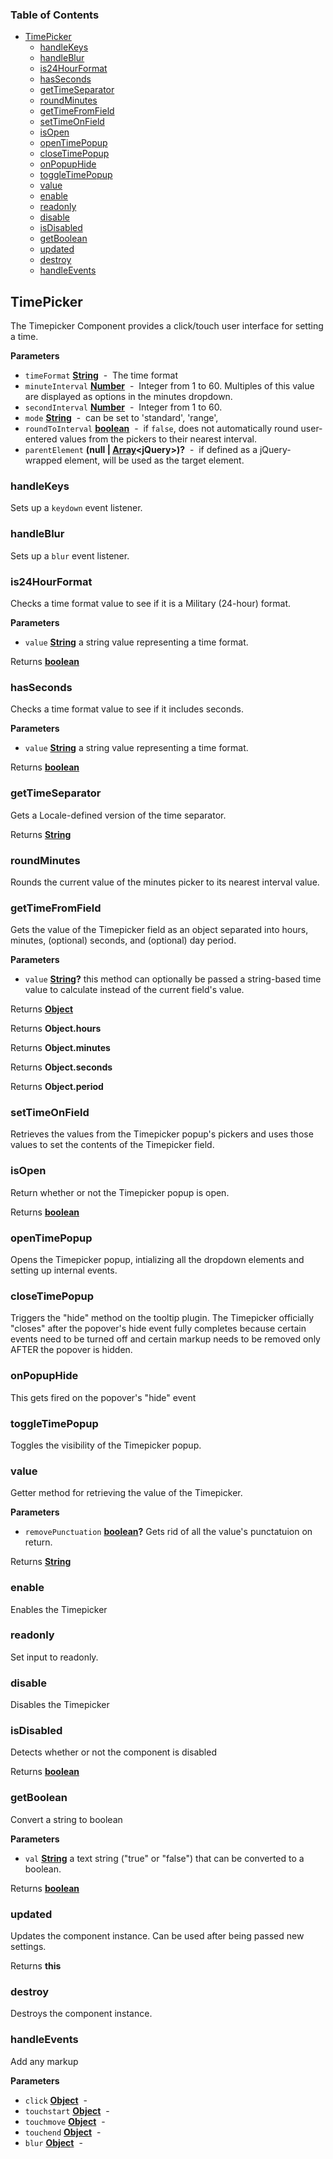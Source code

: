 <!-- Generated by documentation.js. Update this documentation by updating the source code. -->

### Table of Contents

-   [TimePicker](#timepicker)
    -   [handleKeys](#handlekeys)
    -   [handleBlur](#handleblur)
    -   [is24HourFormat](#is24hourformat)
    -   [hasSeconds](#hasseconds)
    -   [getTimeSeparator](#gettimeseparator)
    -   [roundMinutes](#roundminutes)
    -   [getTimeFromField](#gettimefromfield)
    -   [setTimeOnField](#settimeonfield)
    -   [isOpen](#isopen)
    -   [openTimePopup](#opentimepopup)
    -   [closeTimePopup](#closetimepopup)
    -   [onPopupHide](#onpopuphide)
    -   [toggleTimePopup](#toggletimepopup)
    -   [value](#value)
    -   [enable](#enable)
    -   [readonly](#readonly)
    -   [disable](#disable)
    -   [isDisabled](#isdisabled)
    -   [getBoolean](#getboolean)
    -   [updated](#updated)
    -   [destroy](#destroy)
    -   [handleEvents](#handleevents)

## TimePicker

The Timepicker Component provides a click/touch user interface for setting a time.

**Parameters**

-   `timeFormat` **[String](https://developer.mozilla.org/en-US/docs/Web/JavaScript/Reference/Global_Objects/String)**  -  The time format
-   `minuteInterval` **[Number](https://developer.mozilla.org/en-US/docs/Web/JavaScript/Reference/Global_Objects/Number)**  -  Integer from 1 to 60.  Multiples of this value are displayed as options in the minutes dropdown.
-   `secondInterval` **[Number](https://developer.mozilla.org/en-US/docs/Web/JavaScript/Reference/Global_Objects/Number)**  -  Integer from 1 to 60.
-   `mode` **[String](https://developer.mozilla.org/en-US/docs/Web/JavaScript/Reference/Global_Objects/String)**  -  can be set to 'standard', 'range',
-   `roundToInterval` **[boolean](https://developer.mozilla.org/en-US/docs/Web/JavaScript/Reference/Global_Objects/Boolean)**  -  if `false`, does not automatically round user-entered values from the pickers to their nearest interval.
-   `parentElement` **(null | [Array](https://developer.mozilla.org/en-US/docs/Web/JavaScript/Reference/Global_Objects/Array)&lt;jQuery>)?**  -   if defined as a jQuery-wrapped element, will be used as the target element.

### handleKeys

Sets up a `keydown` event listener.

### handleBlur

Sets up a `blur` event listener.

### is24HourFormat

Checks a time format value to see if it is a Military (24-hour) format.

**Parameters**

-   `value` **[String](https://developer.mozilla.org/en-US/docs/Web/JavaScript/Reference/Global_Objects/String)** a string value representing a time format.

Returns **[boolean](https://developer.mozilla.org/en-US/docs/Web/JavaScript/Reference/Global_Objects/Boolean)** 

### hasSeconds

Checks a time format value to see if it includes seconds.

**Parameters**

-   `value` **[String](https://developer.mozilla.org/en-US/docs/Web/JavaScript/Reference/Global_Objects/String)** a string value representing a time format.

Returns **[boolean](https://developer.mozilla.org/en-US/docs/Web/JavaScript/Reference/Global_Objects/Boolean)** 

### getTimeSeparator

Gets a Locale-defined version of the time separator.

Returns **[String](https://developer.mozilla.org/en-US/docs/Web/JavaScript/Reference/Global_Objects/String)** 

### roundMinutes

Rounds the current value of the minutes picker to its nearest interval value.

### getTimeFromField

Gets the value of the Timepicker field as an object separated into hours, minutes, (optional) seconds, and (optional) day period.

**Parameters**

-   `value` **[String](https://developer.mozilla.org/en-US/docs/Web/JavaScript/Reference/Global_Objects/String)?** this method can optionally be passed a string-based time value to calculate instead of the current field's value.

Returns **[Object](https://developer.mozilla.org/en-US/docs/Web/JavaScript/Reference/Global_Objects/Object)** 

Returns **Object.hours** 

Returns **Object.minutes** 

Returns **Object.seconds** 

Returns **Object.period** 

### setTimeOnField

Retrieves the values from the Timepicker popup's pickers and uses those values to set
the contents of the Timepicker field.

### isOpen

Return whether or not the Timepicker popup is open.

Returns **[boolean](https://developer.mozilla.org/en-US/docs/Web/JavaScript/Reference/Global_Objects/Boolean)** 

### openTimePopup

Opens the Timepicker popup, intializing all the dropdown elements and setting up internal events.

### closeTimePopup

Triggers the "hide" method on the tooltip plugin.  The Timepicker officially "closes" after the popover's
hide event fully completes because certain events need to be turned off and certain markup needs to be
removed only AFTER the popover is hidden.

### onPopupHide

This gets fired on the popover's "hide" event

### toggleTimePopup

Toggles the visibility of the Timepicker popup.

### value

Getter method for retrieving the value of the Timepicker.

**Parameters**

-   `removePunctuation` **[boolean](https://developer.mozilla.org/en-US/docs/Web/JavaScript/Reference/Global_Objects/Boolean)?** Gets rid of all the value's punctatuion on return.

Returns **[String](https://developer.mozilla.org/en-US/docs/Web/JavaScript/Reference/Global_Objects/String)** 

### enable

Enables the Timepicker

### readonly

Set input to readonly.

### disable

Disables the Timepicker

### isDisabled

Detects whether or not the component is disabled

Returns **[boolean](https://developer.mozilla.org/en-US/docs/Web/JavaScript/Reference/Global_Objects/Boolean)** 

### getBoolean

Convert a string to boolean

**Parameters**

-   `val` **[String](https://developer.mozilla.org/en-US/docs/Web/JavaScript/Reference/Global_Objects/String)** a text string ("true" or "false") that can be converted to a boolean.

Returns **[boolean](https://developer.mozilla.org/en-US/docs/Web/JavaScript/Reference/Global_Objects/Boolean)** 

### updated

Updates the component instance.  Can be used after being passed new settings.

Returns **this** 

### destroy

Destroys the component instance.

### handleEvents

Add any markup

**Parameters**

-   `click` **[Object](https://developer.mozilla.org/en-US/docs/Web/JavaScript/Reference/Global_Objects/Object)**  - 
-   `touchstart` **[Object](https://developer.mozilla.org/en-US/docs/Web/JavaScript/Reference/Global_Objects/Object)**  - 
-   `touchmove` **[Object](https://developer.mozilla.org/en-US/docs/Web/JavaScript/Reference/Global_Objects/Object)**  - 
-   `touchend` **[Object](https://developer.mozilla.org/en-US/docs/Web/JavaScript/Reference/Global_Objects/Object)**  - 
-   `blur` **[Object](https://developer.mozilla.org/en-US/docs/Web/JavaScript/Reference/Global_Objects/Object)**  - 
